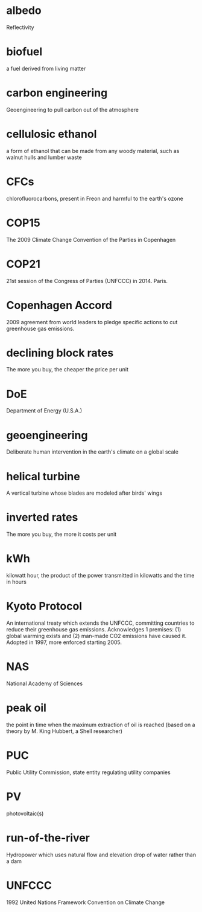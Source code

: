 # albedo
Reflectivity

# biofuel
a fuel derived from living matter

# carbon engineering
Geoengineering to pull carbon out of the atmosphere

# cellulosic ethanol
a form of ethanol that can be made from any woody material, such as walnut hulls and lumber waste

# CFCs
chlorofluorocarbons, present in Freon and harmful to the earth's ozone

# COP15
The 2009 Climate Change Convention of the Parties in Copenhagen

# COP21
21st session of the Congress of Parties (UNFCCC) in 2014. Paris.

# Copenhagen Accord
2009 agreement from world leaders to pledge specific actions to cut greenhouse gas emissions.

# declining block rates
The more you buy, the cheaper the price per unit

# DoE
Department of Energy (U.S.A.)

# geoengineering
Deliberate human intervention in the earth's climate on a global scale

# helical turbine
A vertical turbine whose blades are modeled after birds' wings

# inverted rates
The more you buy, the more it costs per unit

# kWh
kilowatt hour, the product of the power transmitted in kilowatts and the time in hours

# Kyoto Protocol
An international treaty which extends the UNFCCC, committing countries to reduce their greenhouse gas emissions. Acknowledges 1 premises: (1) global warming exists and (2) man-made CO2 emissions have caused it. Adopted in 1997, more enforced starting 2005.

# NAS
National Academy of Sciences

# peak oil
the point in time when the maximum extraction of oil is reached (based on a theory by M. King Hubbert, a Shell researcher)

# PUC
Public Utility Commission, state entity regulating utility companies

# PV
photovoltaic(s)

# run-of-the-river
Hydropower which uses natural flow and elevation drop of water rather than a dam

# UNFCCC
1992 United Nations Framework Convention on Climate Change
